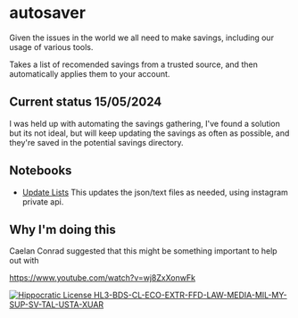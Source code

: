 # autosaver

Given the issues in the world we all need to make savings, including our usage of various tools.

Takes a list of recomended savings from a trusted source, and then automatically applies them to your account.

## Current status 15/05/2024

I was held up with automating the savings gathering, I've found a solution but its not ideal, but will keep updating the savings as often as possible, and they're saved in the potential savings directory.

## Notebooks

- [Update Lists](./update-lists-with-private-api.ipynb) This updates the json/text files as needed, using instagram private api.

## Why I'm doing this

Caelan Conrad suggested that this might be something important to help out with

https://www.youtube.com/watch?v=wj8ZxXonwFk

[![Hippocratic License HL3-BDS-CL-ECO-EXTR-FFD-LAW-MEDIA-MIL-MY-SUP-SV-TAL-USTA-XUAR](https://img.shields.io/static/v1?label=Hippocratic%20License&message=HL3-BDS-CL-ECO-EXTR-FFD-LAW-MEDIA-MIL-MY-SUP-SV-TAL-USTA-XUAR&labelColor=5e2751&color=bc8c3d)](https://firstdonoharm.dev/version/3/0/bds-cl-eco-extr-ffd-law-media-mil-my-sup-sv-tal-usta-xuar.html)
